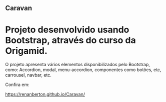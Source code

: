 ## Caravan

# Projeto desenvolvido usando Bootstrap, através do curso da Origamid.

O projeto apresenta vários elementos disponibilizados pelo Bootstrap, como:
Accordion, modal, menu-accordion, componentes como botões, etc, carrousel, navbar, etc.

Confira em:

https://renanberton.github.io/Caravan/
